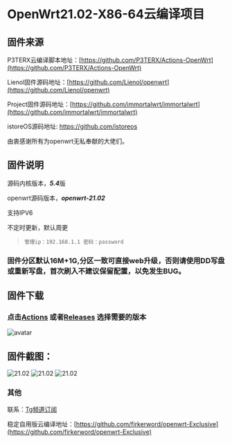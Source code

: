 # OpenWrt21.02-X86-64云编译项目

## 固件来源

P3TERX云编译脚本地址：[https://github.com/P3TERX/Actions-OpenWrt](https://github.com/P3TERX/Actions-OpenWrt)

Lienol固件源码地址：[https://github.com/Lienol/openwrt](https://github.com/Lienol/openwrt)

Project固件源码地址：[https://github.com/immortalwrt/immortalwrt](https://github.com/immortalwrt/immortalwrt)

istoreOS源码地址: https://github.com/istoreos

由衷感谢所有为openwrt无私奉献的大佬们。

## 固件说明

源码内核版本，***5.4***版

openwrt源码版本，***openwrt-21.02***

支持IPV6

不定时更新，默认周更

> `管理ip：192.168.1.1 密码：password`

### 固件分区默认16M+1G,分区一致可直接web升级，否则请使用DD写盘或重新写盘，首次刷入不建议保留配置，以免发生BUG。

## 固件下载

### 点击[Actions](https://github.com/firkerword/openwrt-Project/actions/workflows/openwrt-Project.yml) 或者[Releases](https://github.com/firkerword/openwrt-Project/releases) 选择需要的版本
![avatar](https://raw.githubusercontent.com/firkerword/openwrt-stable-version/main/boc/c.png)

## 固件截图：
![21.02](https://raw.githubusercontent.com/firkerword/openwrt-Project/main/boc/22.01.png)
![21.02](https://raw.githubusercontent.com/firkerword/openwrt-Project/main/boc/22.02.png)
![21.02](https://raw.githubusercontent.com/firkerword/openwrt-Project/main/boc/22.03.png)
### 其他

联系：[Tg频道订阅](https://t.me/zhinengchaoshenzhe)

稳定自用版云编译地址：[https://github.com/firkerword/openwrt-Exclusive](https://github.com/firkerword/openwrt-Exclusive)



